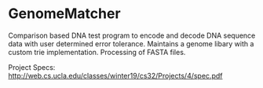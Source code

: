 # GenomeMatcher
Comparison based DNA test program to encode and decode DNA sequence data 
with user determined error tolerance. Maintains a genome libary with a 
custom trie implementation. Processing of FASTA files. 

Project Specs: http://web.cs.ucla.edu/classes/winter19/cs32/Projects/4/spec.pdf
